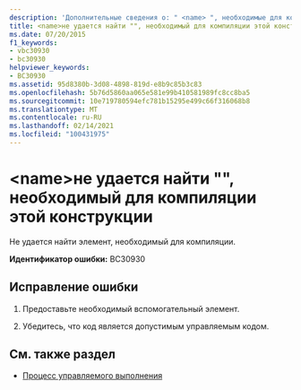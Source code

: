 ```yaml
---
description: 'Дополнительные сведения о: " <name> ", необходимые для компиляции этой конструкции, не найдены'
title: <name>не удается найти "", необходимый для компиляции этой конструкции
ms.date: 07/20/2015
f1_keywords:
- vbc30930
- bc30930
helpviewer_keywords:
- BC30930
ms.assetid: 95d8380b-3d08-4898-819d-e8b9c85b3c83
ms.openlocfilehash: 5b76d5860aa065e581e99b410581989fc8cc8ba5
ms.sourcegitcommit: 10e719780594efc781b15295e499c66f316068b8
ms.translationtype: MT
ms.contentlocale: ru-RU
ms.lasthandoff: 02/14/2021
ms.locfileid: "100431975"
---
```

# <a name="name-necessary-for-compiling-this-construct-cannot-be-found"></a>\<name>не удается найти "", необходимый для компиляции этой конструкции

Не удается найти элемент, необходимый для компиляции.  
  
 **Идентификатор ошибки:** BC30930  
  
## <a name="to-correct-this-error"></a>Исправление ошибки  
  
1. Предоставьте необходимый вспомогательный элемент.  
  
2. Убедитесь, что код является допустимым управляемым кодом.  
  
## <a name="see-also"></a>См. также раздел

- [Процесс управляемого выполнения](../../standard/managed-execution-process.md)
